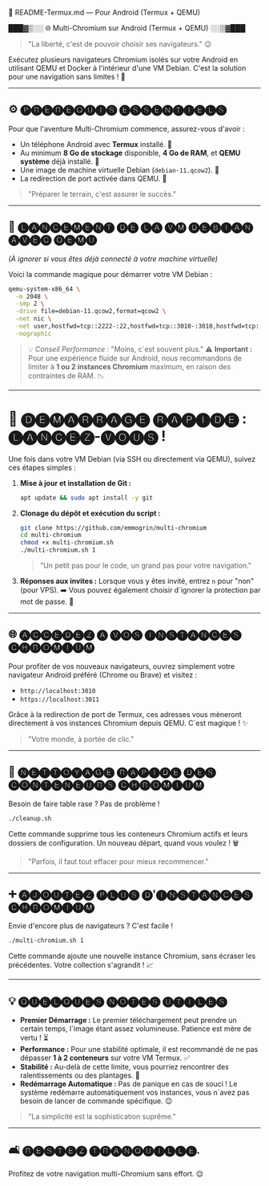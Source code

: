 📱 README-Termux.md — Pour Android (Termux + QEMU)




███▓▒░░ 🌐 Multi-Chromium sur Android (Termux + QEMU) ░░▒▓███

> "La liberté, c'est de pouvoir choisir ses navigateurs." 😉

Exécutez plusieurs navigateurs Chromium isolés sur votre Android en utilisant QEMU et Docker à l'intérieur d'une VM Debian. C'est la solution pour une navigation sans limites ! 🚀

---




## ⚙️ 🅟🅡🅔🅡🅔🅠🅤🅘🅢 🅔🅢🅢🅔🅝🅣🅘🅔🅛🅢

Pour que l'aventure Multi-Chromium commence, assurez-vous d'avoir :

-   Un téléphone Android avec **Termux** installé. 📱
-   Au minimum **8 Go de stockage** disponible, **4 Go de RAM**, et **QEMU système** déjà installé. 💾
-   Une image de machine virtuelle Debian (`debian-11.qcow2`). 🐧
-   La redirection de port activée dans QEMU. 🔗

> "Préparer le terrain, c'est assurer le succès."

---




## 🔌 🅛🅐🅝🅒🅔🅜🅔🅝🅣 🅓🅔 🅛🅐 🅥🅜 🅓🅔🅑🅘🅐🅝 🅐🅥🅔🅒 🅠🅔🅜🅤

*(À ignorer si vous êtes déjà connecté à votre machine virtuelle)*

Voici la commande magique pour démarrer votre VM Debian :

```bash
qemu-system-x86_64 \
  -m 2048 \
  -smp 2 \
  -drive file=debian-11.qcow2,format=qcow2 \
  -net nic \
  -net user,hostfwd=tcp::2222-:22,hostfwd=tcp::3010-:3010,hostfwd=tcp::3011-:3011 \
  -nographic
```

> 💡 *Conseil Performance :* "Moins, c\`est souvent plus."
> ⚠️ **Important :** Pour une expérience fluide sur Android, nous recommandons de limiter à **1 ou 2 instances Chromium** maximum, en raison des contraintes de RAM. 📉

---




# 🚀 🅓🅔🅜🅐🅡🅡🅐🅖🅔 🅡🅐🅟🅘🅓🅔 : 🅛🅐🅝🅒🅔🅩-🅥🅞🅤🅢 !

Une fois dans votre VM Debian (via SSH ou directement via QEMU), suivez ces étapes simples :

1.  **Mise à jour et installation de Git :**
    ```bash
    apt update && sudo apt install -y git
    ```

2.  **Clonage du dépôt et exécution du script :**
    ```bash
    git clone https://github.com/emmogrin/multi-chromium
    cd multi-chromium
    chmod +x multi-chromium.sh
    ./multi-chromium.sh 1
    ```
    > "Un petit pas pour le code, un grand pas pour votre navigation."

3.  **Réponses aux invites :**
    Lorsque vous y êtes invité, entrez `n` pour "non" (pour VPS). ➡️
    Vous pouvez également choisir d\`ignorer la protection par mot de passe. 🔑

---




## 🌐 🅐🅒🅒🅔🅓🅔🅩 🅐 🅥🅞🅢 🅘🅝🅢🅣🅐🅝🅒🅔🅢 🅒🅗🅡🅞🅜🅘🅤🅜

Pour profiter de vos nouveaux navigateurs, ouvrez simplement votre navigateur Android préféré (Chrome ou Brave) et visitez :

-   `http://localhost:3010`
-   `https://localhost:3011`

Grâce à la redirection de port de Termux, ces adresses vous mèneront directement à vos instances Chromium depuis QEMU. C\`est magique ! ✨

> "Votre monde, à portée de clic."

---




## 🧹 🅝🅔🅣🅣🅞🅨🅐🅖🅔 🅡🅐🅟🅘🅓🅔 🅓🅔🅢 🅒🅞🅝🅣🅔🅝🅔🅤🅡🅢 🅒🅗🅡🅞🅜🅘🅤🅜

Besoin de faire table rase ? Pas de problème !

```bash
./cleanup.sh
```
Cette commande supprime tous les conteneurs Chromium actifs et leurs dossiers de configuration. Un nouveau départ, quand vous voulez ! 🗑️

> "Parfois, il faut tout effacer pour mieux recommencer."

---




## ➕ 🅐🅙🅞🅤🅣🅔🅩 🅟🅛🅤🅢 🅓'🅘🅝🅢🅣🅐🅝🅒🅔🅢 🅒🅗🅡🅞🅜🅘🅤🅜

Envie d'encore plus de navigateurs ? C'est facile !

```bash
./multi-chromium.sh 1
```
Cette commande ajoute une nouvelle instance Chromium, sans écraser les précédentes. Votre collection s'agrandit ! 📈

---




## 💡 🅠🅤🅔🅛🅠🅤🅔🅢 🅝🅞🅣🅔🅢 🅤🅣🅘🅛🅔🅢

-   **Premier Démarrage :** Le premier téléchargement peut prendre un certain temps, l\`image étant assez volumineuse. Patience est mère de vertu ! ⏳
-   **Performance :** Pour une stabilité optimale, il est recommandé de ne pas dépasser **1 à 2 conteneurs** sur votre VM Termux. ✅
-   **Stabilité :** Au-delà de cette limite, vous pourriez rencontrer des ralentissements ou des plantages. 😬
-   **Redémarrage Automatique :** Pas de panique en cas de souci ! Le système redémarre automatiquement vos instances, vous n\`avez pas besoin de lancer de commande spécifique. 😉

> "La simplicité est la sophistication suprême."

---




## 🛋️ 🅡🅔🅢🅣🅔🅩 🅣🅡🅐🅝🅠🅤🅘🅛🅛🅔.

Profitez de votre navigation multi-Chromium sans effort. 😌


